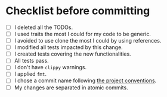 # Checklist before committing

- [ ] I deleted all the TODOs.
- [ ] I used traits the most I could for my code to be generic.
- [ ] I avoided to use clone the most I could by using references.
- [ ] I modified all tests impacted by this change.
- [ ] I created tests covering the new functionalities.
- [ ] All tests pass.
- [ ] I don't have `clippy` warnings.
- [ ] I applied `fmt`.
- [ ] I chose a commit name following [the project conventions](conventions-git.md).
- [ ] My changes are separated in atomic commits.

